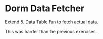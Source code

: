 # Dorm Data Fetcher
Extend 5. Data Table Fun to fetch actual data.

This was harder than the previous exercises.
